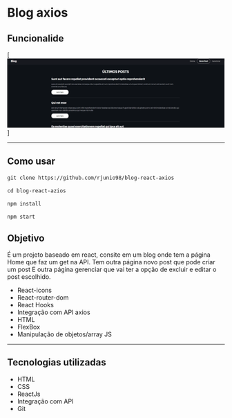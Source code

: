 # Blog axios


## Funcionalide 
[<img src="./design/blog.gif" alt="gif da busca">]

---

## Como usar

```
git clone https://github.com/rjunio98/blog-react-axios

```

```
cd blog-react-azios
```

```
npm install
```

```
npm start
```


## Objetivo
É um projeto baseado em react, consite em um blog onde tem a página Home que faz um get na API. Tem outra página novo post que pode criar um post E outra página gerenciar que vai ter a opção de excluir e editar o post escolhido.

- React-icons
- React-router-dom
- React Hooks
- Integração com API axios
- HTML
- FlexBox
- Manipulação de objetos/array JS

---

## Tecnologias utilizadas

- HTML
- CSS
- ReactJs
- Integração com API
- Git